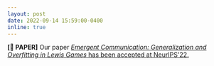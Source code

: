 ```yaml
---
layout: post
date: 2022-09-14 15:59:00-0400
inline: true
---
```


**[📝 PAPER]** Our paper <a href="https://arxiv.org/pdf/2209.15342.pdf" target="_blank" rel="noopener noreferrer">*Emergent Communication: Generalization and Overfitting in Lewis Games* has been accepted at NeurIPS'22.